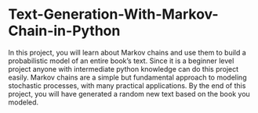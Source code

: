 # Text-Generation-With-Markov-Chain-in-Python

In this project, you will learn about Markov chains and use them to build a probabilistic model of an entire book’s text.  Since it is a beginner level project anyone with intermediate python knowledge can do this project easily.
Markov chains are a simple but fundamental approach to modeling stochastic processes, with many practical applications.  By the end of this project, you will have generated a random new text based on the book you modeled.

